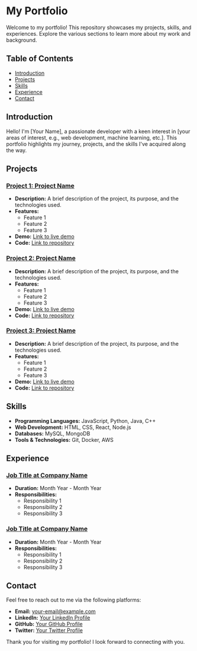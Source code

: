 # My Portfolio

Welcome to my portfolio! This repository showcases my projects, skills, and experiences. Explore the various sections to learn more about my work and background.

## Table of Contents

- [Introduction](#introduction)
- [Projects](#projects)
- [Skills](#skills)
- [Experience](#experience)
- [Contact](#contact)

## Introduction

Hello! I'm [Your Name], a passionate developer with a keen interest in [your areas of interest, e.g., web development, machine learning, etc.]. This portfolio highlights my journey, projects, and the skills I've acquired along the way.

## Projects

### [Project 1: Project Name](link-to-project)
- **Description:** A brief description of the project, its purpose, and the technologies used.
- **Features:**
  - Feature 1
  - Feature 2
  - Feature 3
- **Demo:** [Link to live demo](link-to-demo)
- **Code:** [Link to repository](link-to-repo)

### [Project 2: Project Name](link-to-project)
- **Description:** A brief description of the project, its purpose, and the technologies used.
- **Features:**
  - Feature 1
  - Feature 2
  - Feature 3
- **Demo:** [Link to live demo](link-to-demo)
- **Code:** [Link to repository](link-to-repo)

### [Project 3: Project Name](link-to-project)
- **Description:** A brief description of the project, its purpose, and the technologies used.
- **Features:**
  - Feature 1
  - Feature 2
  - Feature 3
- **Demo:** [Link to live demo](link-to-demo)
- **Code:** [Link to repository](link-to-repo)

## Skills

- **Programming Languages:** JavaScript, Python, Java, C++
- **Web Development:** HTML, CSS, React, Node.js
- **Databases:** MySQL, MongoDB
- **Tools & Technologies:** Git, Docker, AWS

## Experience

### [Job Title at Company Name](link-to-company)
- **Duration:** Month Year - Month Year
- **Responsibilities:**
  - Responsibility 1
  - Responsibility 2
  - Responsibility 3

### [Job Title at Company Name](link-to-company)
- **Duration:** Month Year - Month Year
- **Responsibilities:**
  - Responsibility 1
  - Responsibility 2
  - Responsibility 3

## Contact

Feel free to reach out to me via the following platforms:

- **Email:** [your-email@example.com](mailto:your-email@example.com)
- **LinkedIn:** [Your LinkedIn Profile](link-to-linkedin)
- **GitHub:** [Your GitHub Profile](link-to-github)
- **Twitter:** [Your Twitter Profile](link-to-twitter)

Thank you for visiting my portfolio! I look forward to connecting with you.